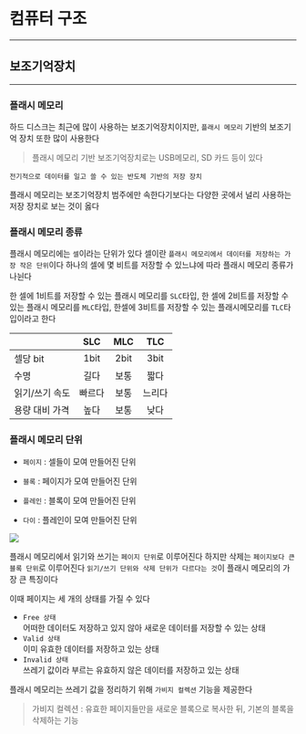 # 컴퓨터 구조
---
## 보조기억장치
---
### 플래시 메모리
하드 디스크는 최근에 많이 사용하는 보조기억장치이지만, `플래시 메모리` 기반의 보조기억 장치 또한 많이 사용한다
> 플래시 메모리 기반 보조기억장치로는 USB메모리, SD 카드 등이 있다

```
전기적으로 데이터를 일고 쓸 수 있는 반도체 기반의 저장 장치
```
플래시 메모리는 보조기억장치 범주에만 속한다기보다는 다양한 곳에서 널리 사용하는 저장 장치로 보는 것이 옳다

### 플래시 메모리 종류
플래시 메모리에는 `셀`이라는 단위가 있다
셀이란 `플래시 메모리에서 데이터를 저장하는 가장 작은 단위`이다
하나의 셀에 몇 비트를 저장할 수 있느냐에 따라 플래시 메모리 종류가 나뉜다

한 셀에 1비트를 저장할 수 있는 플래시 메모리를 `SLC`타입, 한 셀에 2비트를 저장할 수 있는 플래시 메모리를 `MLC`타입, 한셀에 3비트를 저장할 수 있는 플래시메모리를 `TLC`타입이라고 한다 

||SLC|MLC|TLC|
|:----|:-----:|:-----:|:-----:|
|셀당 bit|1bit|2bit|3bit|
|수명|길다|보통|짧다|
|읽기/쓰기 속도|빠르다|보통|느리다|
|용량 대비 가격|높다|보통|낮다|

### 플래시 메모리 단위
- `페이지` : 셀들이 모여 만들어진 단위

- `블록` : 페이지가 모여 만들어진 단위
- `플레인` : 블록이 모여 만들어진 단위
- `다이` : 플레인이 모여 만들어진 단위

![](https://velog.velcdn.com/images/ncookie/post/d84a7860-c70a-4348-9e60-543dfeb9f084/image.png)

플래시 메모리에서 읽기와 쓰기는 `페이지 단위`로 이루어진다
하지만 삭제는 `페이지보다 큰 블록 단위`로 이루어진다
`읽기/쓰기 단위와 삭제 단위가 다르다는 것`이 플래시 메모리의 가장 큰 특징이다

이때 페이지는 세 개의 상태를 가질 수 있다
- `Free 상태`   
어떠한 데이터도 저장하고 있지 않아 새로운 데이터를 저장할 수 있는 상태
- `Valid 상태`   
이미 유효한 데이터를 저장하고 있는 상태
- `Invalid 상태`   
쓰레기 값이라 부르는 유효하지 않은 데이터를 저장하고 있는 상태

플래시 메모리는 쓰레기 값을 정리하기 위해 `가비지 컬렉션` 기능을 제공한다
> 가비지 컬렉션 : 유효한 페이지들만을 새로운 블록으로 복사한 뒤, 기본의 블록을 삭제하는 기능